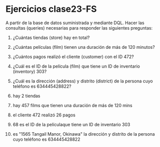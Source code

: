 # Ejercicios clase23-FS

A partir de la base de datos suministrada y mediante DQL. Hacer las consultas (queries) necesarias para responder las siguientes preguntas:

1) ¿Cuántas tiendas (store) hay en total?
2) ¿Cuántas películas (film) tienen una duración de más de 120 minutos?
3) ¿Cuántos pagos realizó el cliente (customer) con el ID 472?
4) ¿Cuál es el ID de la película (film) que tiene un ID de inventario (inventory) 303?
5) ¿Cuál es la dirección (address) y distrito (district) de la persona cuyo teléfono es 634445428822?


1) hay 2 tiendas
2) hay 457 films que tienen una duración de más de 120 mins
3) el cliente 472 realizó 26 pagos
4) 68 es el ID de la películaque tiene un ID de inventario 303
5) es "1565 Tangail Manor, Okinawa" la dirección y distrito de la persona cuyo teléfono es 634445428822
